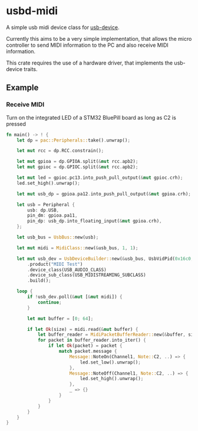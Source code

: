 usbd-midi
=========

A simple usb midi device class for [usb-device](https://crates.io/crates/usb-device).

Currently this aims to be a very simple implementation, that allows the micro
controller to send MIDI information to the PC and also receive MIDI information.

This crate requires the use of a hardware driver, that implements the
usb-device traits.

## Example

### Receive MIDI
Turn on the integrated LED of a STM32 BluePill board as long as C2 is pressed
```rust
fn main() -> ! {
    let dp = pac::Peripherals::take().unwrap();

    let mut rcc = dp.RCC.constrain();

    let mut gpioa = dp.GPIOA.split(&mut rcc.apb2);
    let mut gpioc = dp.GPIOC.split(&mut rcc.apb2);

    let mut led = gpioc.pc13.into_push_pull_output(&mut gpioc.crh);
    led.set_high().unwrap();

    let mut usb_dp = gpioa.pa12.into_push_pull_output(&mut gpioa.crh);

    let usb = Peripheral {
        usb: dp.USB,
        pin_dm: gpioa.pa11,
        pin_dp: usb_dp.into_floating_input(&mut gpioa.crh),
    };

    let usb_bus = UsbBus::new(usb);

    let mut midi = MidiClass::new(&usb_bus, 1, 1);

    let mut usb_dev = UsbDeviceBuilder::new(&usb_bus, UsbVidPid(0x16c0, 0x5e4))
        .product("MIDI Test")
        .device_class(USB_AUDIO_CLASS)
        .device_sub_class(USB_MIDISTREAMING_SUBCLASS)
        .build();

    loop {
        if !usb_dev.poll(&mut [&mut midi]) {
            continue;
        }

        let mut buffer = [0; 64];

        if let Ok(size) = midi.read(&mut buffer) {
            let buffer_reader = MidiPacketBufferReader::new(&buffer, size);
            for packet in buffer_reader.into_iter() {
                if let Ok(packet) = packet {
                    match packet.message {
                        Message::NoteOn(Channel1, Note::C2, ..) => {
                            led.set_low().unwrap();
                        },
                        Message::NoteOff(Channel1, Note::C2, ..) => {
                            led.set_high().unwrap();
                        },
                        _ => {}
                    }
                }
            }
        }
    }
}
```
